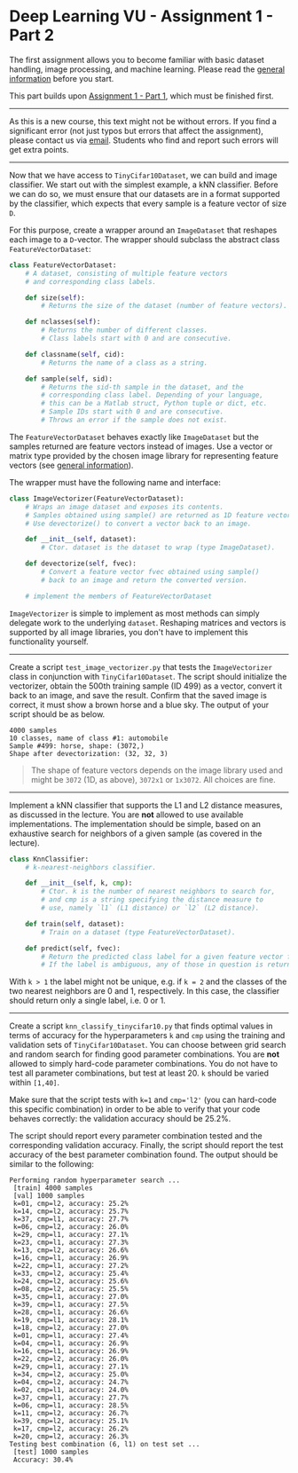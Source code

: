 
# Deep Learning VU - Assignment 1 - Part 2 #

The first assignment allows you to become familiar with basic dataset handling, image processing, and machine learning. Please read the [general information](https://owncloud.tuwien.ac.at/index.php/s/tejPFjV5uz39rBL) before you start.

This part builds upon [Assignment 1 - Part 1](https://owncloud.tuwien.ac.at/index.php/s/K6kta76H8hvIGoo), which must be finished first.

-----

As this is a new course, this text might not be without errors. If you find a significant error (not just typos but errors that affect the assignment), please contact us via [email](mailto:dlvc@caa.tuwien.ac.at). Students who find and report such errors will get extra points.

-----

Now that we have access to `TinyCifar10Dataset`, we can build and image classifier. We start out with the simplest example, a kNN classifier. Before we can do so, we must ensure that our datasets are in a format supported by the classifier, which expects that every sample is a feature vector of size `D`.

For this purpose, create a wrapper around an `ImageDataset` that reshapes each image to a `D`-vector. The wrapper should subclass the abstract class `FeatureVectorDataset`:

```python
class FeatureVectorDataset:
    # A dataset, consisting of multiple feature vectors
    # and corresponding class labels.

    def size(self):
        # Returns the size of the dataset (number of feature vectors).

    def nclasses(self):
        # Returns the number of different classes.
        # Class labels start with 0 and are consecutive.

    def classname(self, cid):
        # Returns the name of a class as a string.

    def sample(self, sid):
        # Returns the sid-th sample in the dataset, and the
        # corresponding class label. Depending of your language,
        # this can be a Matlab struct, Python tuple or dict, etc.
        # Sample IDs start with 0 and are consecutive.
        # Throws an error if the sample does not exist.
```

The `FeatureVectorDataset` behaves exactly like `ImageDataset` but the samples returned are feature vectors instead of images. Use a vector or matrix type provided by the chosen image library for representing feature vectors (see [general information](https://owncloud.tuwien.ac.at/index.php/s/tejPFjV5uz39rBL)).

The wrapper must have the following name and interface:

```python
class ImageVectorizer(FeatureVectorDataset):
    # Wraps an image dataset and exposes its contents.
    # Samples obtained using sample() are returned as 1D feature vectors.
    # Use devectorize() to convert a vector back to an image.

    def __init__(self, dataset):
        # Ctor. dataset is the dataset to wrap (type ImageDataset).

    def devectorize(self, fvec):
        # Convert a feature vector fvec obtained using sample()
        # back to an image and return the converted version.

    # implement the members of FeatureVectorDataset
```

`ImageVectorizer` is simple to implement as most methods can simply delegate work to the underlying `dataset`. Reshaping matrices and vectors is supported by all image libraries, you don't have to implement this functionality yourself.

-----

Create a script `test_image_vectorizer.py` that tests the `ImageVectorizer` class in conjunction with `TinyCifar10Dataset`. The script should initialize the vectorizer, obtain the 500th training sample (ID 499) as a vector, convert it back to an image, and save the result. Confirm that the saved image is correct, it must show a brown horse and a blue sky. The output of your script should be as below.

    4000 samples
    10 classes, name of class #1: automobile
    Sample #499: horse, shape: (3072,)
    Shape after devectorization: (32, 32, 3)

> The shape of feature vectors depends on the image library used and might be `3072` (1D, as above), `3072x1` or `1x3072`. All choices are fine.

-----

Implement a kNN classifier that supports the L1 and L2 distance measures, as discussed in the lecture. You are **not** allowed to use available implementations. The implementation should be simple, based on an exhaustive search for neighbors of a given sample (as covered in the lecture).

```python
class KnnClassifier:
    # k-nearest-neighbors classifier.

    def __init__(self, k, cmp):
        # Ctor. k is the number of nearest neighbors to search for,
        # and cmp is a string specifying the distance measure to
        # use, namely `l1` (L1 distance) or `l2` (L2 distance).

    def train(self, dataset):
        # Train on a dataset (type FeatureVectorDataset).

    def predict(self, fvec):
        # Return the predicted class label for a given feature vector fvec.
        # If the label is ambiguous, any of those in question is returned.
```

With `k > 1` the label might not be unique, e.g. if `k = 2` and the classes of the two nearest neighbors are 0 and 1, respectively. In this case, the classifier should return only a single label, i.e. 0 or 1.

-----

Create a script `knn_classify_tinycifar10.py` that finds optimal values in terms of accuracy for the hyperparameters `k` and `cmp` using the training and validation sets of `TinyCifar10Dataset`. You can choose between grid search and random search for finding good parameter combinations. You are **not** allowed to simply hard-code parameter combinations. You do not have to test all parameter combinations, but test at least 20. `k` should be varied within `[1,40]`.

Make sure that the script tests with `k=1` and `cmp='l2'` (you can hard-code this specific combination) in order to be able to verify that your code behaves correctly: the validation accuracy should be 25.2%.

The script should report every parameter combination tested and the corresponding validation accuracy. Finally, the script should report the test accuracy of the best parameter combination found. The output should be similar to the following:

    Performing random hyperparameter search ...
     [train] 4000 samples
     [val] 1000 samples
     k=01, cmp=l2, accuracy: 25.2%
     k=14, cmp=l2, accuracy: 25.7%
     k=37, cmp=l1, accuracy: 27.7%
     k=06, cmp=l2, accuracy: 26.0%
     k=29, cmp=l1, accuracy: 27.1%
     k=23, cmp=l1, accuracy: 27.3%
     k=13, cmp=l2, accuracy: 26.6%
     k=16, cmp=l1, accuracy: 26.9%
     k=22, cmp=l1, accuracy: 27.2%
     k=33, cmp=l2, accuracy: 25.4%
     k=24, cmp=l2, accuracy: 25.6%
     k=08, cmp=l2, accuracy: 25.5%
     k=35, cmp=l1, accuracy: 27.0%
     k=39, cmp=l1, accuracy: 27.5%
     k=28, cmp=l1, accuracy: 26.6%
     k=19, cmp=l1, accuracy: 28.1%
     k=18, cmp=l2, accuracy: 27.0%
     k=01, cmp=l1, accuracy: 27.4%
     k=04, cmp=l1, accuracy: 26.9%
     k=16, cmp=l1, accuracy: 26.9%
     k=22, cmp=l2, accuracy: 26.0%
     k=29, cmp=l1, accuracy: 27.1%
     k=34, cmp=l2, accuracy: 25.0%
     k=04, cmp=l2, accuracy: 24.7%
     k=02, cmp=l1, accuracy: 24.0%
     k=37, cmp=l1, accuracy: 27.7%
     k=06, cmp=l1, accuracy: 28.5%
     k=11, cmp=l2, accuracy: 26.7%
     k=39, cmp=l2, accuracy: 25.1%
     k=17, cmp=l2, accuracy: 26.2%
     k=20, cmp=l2, accuracy: 26.3%
    Testing best combination (6, l1) on test set ...
     [test] 1000 samples
     Accuracy: 30.4%
